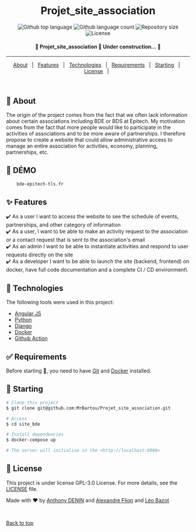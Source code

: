 <h1 align="center">Projet_site_association</h1>

<p align="center">
    <img alt="Github top language" src="https://img.shields.io/github/languages/top/MrBartou/site_bde?color=56BEB8">
    <img alt="Github language count" src="https://img.shields.io/github/languages/count/MrBartou/site_bde?color=56BEB8">
    <img alt="Repository size" src="https://img.shields.io/github/repo-size/MrBartou/site_bde?color=56BEB8">
    <img alt="License" src="https://img.shields.io/github/license/MrBartou/site_bde?color=56BEB8">
</p>
<!-- Status -->

<h4 align="center">🚧  Projet_site_association 🚀 Under construction...  🚧</h4>
<hr>

<p align="center">
    <a href="#dart-about">About</a> &#xa0; | &#xa0;
    <a href="#sparkles-features">Features</a> &#xa0; | &#xa0;
    <a href="#rocket-technologies">Technologies</a> &#xa0; | &#xa0;
    <a href="#white_check_mark-requirements">Requirements</a> &#xa0; | &#xa0;
    <a href="#checkered_flag-starting">Starting</a> &#xa0; | &#xa0;
    <a href="#memo-license">License</a> &#xa0; | &#xa0;
</p>

<br>

## :dart: About ##
The origin of the project comes from the fact that we often lack information about certain associations including BDE or BDS at Epitech.
My motivation comes from the fact that more people would like to participate in the activities of associations and to be more aware of partnerships.
I therefore propose to create a website that could allow administrative access to manage an entire association for activities, economy, planning, partnerships, etc.
## :dart: DÉMO ##

```bash
    bde-epitech-tls.fr
```

## :sparkles: Features ##

:heavy_check_mark: As a user I want to access the website to see the schedule of events, partnerships, and other category of information \
:heavy_check_mark: As a user, I want to be able to make an activity request to the association or a contact request that is sent to the association's email\
:heavy_check_mark: As an admin I want to be able to instantiate activities and respond to user requests directly on the site\
:heavy_check_mark: As a developer I want to be able to launch the site (backend, frontend) on docker, have full code documentation and a complete CI / CD environment\


## :rocket: Technologies ##

The following tools were used in this project:

- [Angular JS](https://angular.io)
- [Python](https://www.python.org)
- [Django](https://www.djangoproject.com)
- [Docker](https://www.docker.com)
- [Github Action](https://github.com/features/actions)

## :white_check_mark: Requirements ##

Before starting :checkered_flag:, you need to have [Git](https://git-scm.com) and [Docker](https://www.docker.com) installed.

## :checkered_flag: Starting ##

```bash
# Clone this project
$ git clone git@github.com:MrBartou/Projet_site_association.git

# Access
$ cd site_bde

# Install dependencies
$ docker-compose up

# The server will initialize in the <http://localhost:8080>
```

## :memo: License ##

This project is under license GPL-3.0 License. For more details, see the [LICENSE](LICENSE.md) file.


Made with :heart: by <a href="https://github.com/MrBartou" target="_blank">Anthony DENIN</a> 
and <a href="https://github.com/huntears" target="_blank">Alexandre Flion</a> and 
<a href="https://github.com/Leo-Bazot" target="_blank">Léo Bazot</a>

&#xa0;

<a href="#top">Back to top</a>
